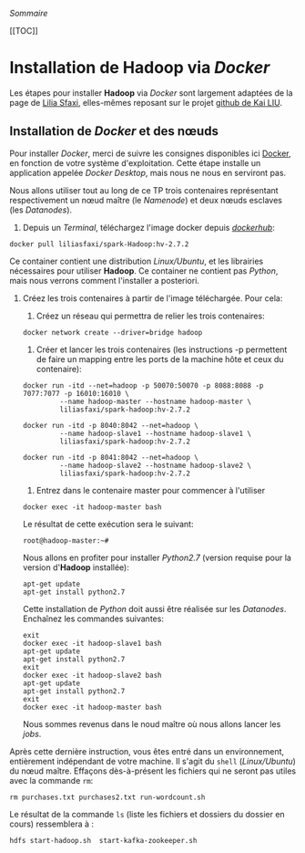 *Sommaire*

[[TOC]]

# Installation de **Hadoop** via _Docker_

Les étapes pour installer **Hadoop** via _Docker_ sont largement adaptées de la page de [Lilia Sfaxi](https://insatunisia.github.io/TP-BigData/), elles-mêmes reposant sur le projet [github de Kai LIU](https://github.com/kiwenlau/Hadoop-cluster-docker).

## Installation de *Docker* et des nœuds

Pour installer *Docker*, merci de suivre les consignes disponibles ici [Docker](https://docs.docker.com/desktop/), en fonction de votre système d'exploitation. Cette étape installe un application appelée _Docker Desktop_, mais nous ne nous en serviront pas.

Nous allons utiliser tout au long de ce TP trois contenaires représentant respectivement un nœud maître (le _Namenode_) et deux nœuds esclaves (les _Datanodes_).

1. Depuis un _Terminal_, téléchargez l'image docker depuis [_dockerhub_](https://hub.docker.com):
```shell
docker pull liliasfaxi/spark-Hadoop:hv-2.7.2
```
Ce container contient une distribution _Linux/Ubuntu_, et les librairies nécessaires pour utiliser **Hadoop**. Ce container ne contient pas _Python_, mais nous verrons comment l'installer a posteriori.

1. Créez les trois contenaires à partir de l'image téléchargée. Pour cela:

     1. Créez un réseau qui permettra de relier les trois contenaires:
     ```shell
     docker network create --driver=bridge hadoop
     ```   
     1. Créer et lancer les trois contenaires (les instructions -p permettent de faire un mapping entre les ports de la machine hôte et ceux du contenaire):
     ```shell
     docker run -itd --net=hadoop -p 50070:50070 -p 8088:8088 -p 7077:7077 -p 16010:16010 \
              --name hadoop-master --hostname hadoop-master \
              liliasfaxi/spark-hadoop:hv-2.7.2
  
     docker run -itd -p 8040:8042 --net=hadoop \
              --name hadoop-slave1 --hostname hadoop-slave1 \
              liliasfaxi/spark-hadoop:hv-2.7.2
  
     docker run -itd -p 8041:8042 --net=hadoop \
              --name hadoop-slave2 --hostname hadoop-slave2 \
              liliasfaxi/spark-hadoop:hv-2.7.2
     ```    
     1. Entrez dans le contenaire master pour commencer à l'utiliser
     ```shell
     docker exec -it hadoop-master bash
     ```
     Le résultat de cette exécution sera le suivant:
     ```shell
     root@hadoop-master:~#
     ```
     Nous allons en profiter pour installer _Python2.7_ (version requise pour la version d'**Hadoop** installée):
     ```shell
     apt-get update
     apt-get install python2.7
     ```
     Cette installation de _Python_ doit aussi être réalisée sur les _Datanodes_. Enchaînez les commandes suivantes:
     ```shell
     exit
     docker exec -it hadoop-slave1 bash
     apt-get update
     apt-get install python2.7
     exit
     docker exec -it hadoop-slave2 bash
     apt-get update
     apt-get install python2.7
     exit
     docker exec -it hadoop-master bash
     ```
     Nous sommes revenus dans le noud maître où nous allons lancer les _jobs_.

Après cette dernière instruction, vous êtes entré dans un environnement, entièrement indépendant de votre machine. Il s'agit du ```shell``` (_Linux/Ubuntu_) du nœud maître. Effaçons dès-à-présent les fichiers qui ne seront pas utiles avec la commande ```rm```:
```shell
rm purchases.txt purchases2.txt run-wordcount.sh
```
Le résultat de la commande ```ls``` (liste les fichiers et dossiers du dossier en cours) ressemblera à :
```shell
hdfs start-hadoop.sh  start-kafka-zookeeper.sh
```


